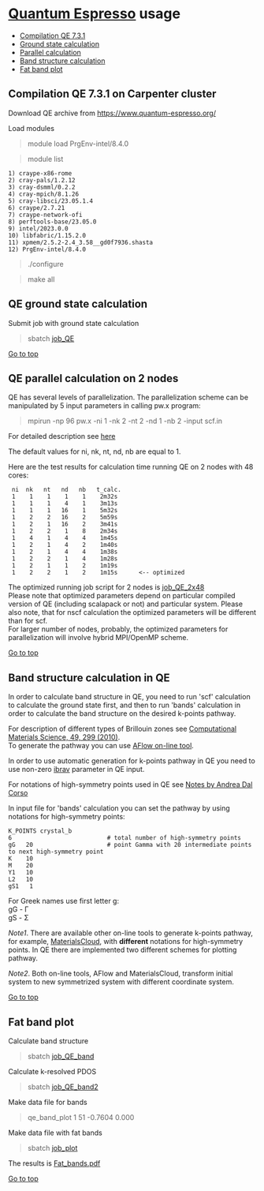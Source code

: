 # [Quantum Espresso](https://www.quantum-espresso.org/) usage

* [Compilation QE 7.3.1](#compilation-qe-731-on-carpenter-cluster)
* [Ground state calculation](#qe-ground-state-calculation)
* [Parallel calculation](#qe-parallel-calculation-on-2-nodes)    
* [Band structure calculation](#band-structure-calculation-in-qe)
* [Fat band plot](#fat-band-plot)


## Compilation QE 7.3.1 on Carpenter cluster

Download QE archive from https://www.quantum-espresso.org/

Load modules
> module load PrgEnv-intel/8.4.0

> module list

```
1) craype-x86-rome
2) cray-pals/1.2.12
3) cray-dsmml/0.2.2
4) cray-mpich/8.1.26
5) cray-libsci/23.05.1.4
6) craype/2.7.21
7) craype-network-ofi
8) perftools-base/23.05.0
9) intel/2023.0.0
10) libfabric/1.15.2.0
11) xpmem/2.5.2-2.4_3.58__gd0f7936.shasta
12) PrgEnv-intel/8.4.0
```        

> ./configure

> make all


## QE ground state calculation

Submit job with ground state calculation

> sbatch [job_QE](https://github.com/Dmitry-Skachkov/QE_examples/blob/main/Example_01/job_QE)     

[Go to top](#quantum-espresso-usage)       


## QE parallel calculation on 2 nodes

QE has several levels of parallelization. The parallelization scheme can be manipulated by 5 input parameters in calling pw.x program:    

> mpirun -np 96 pw.x -ni 1 -nk 2 -nt 2 -nd 1 -nb 2 -input scf.in   

For detailed description see [here](https://www.quantum-espresso.org/Doc/user_guide/node20.html)   

The default values for ni, nk, nt, nd, nb are equal to 1.     

Here are the test results for calculation time running QE on 2 nodes with 48 cores:   

```
 ni  nk   nt   nd   nb   t_calc.
 1    1    1    1    1    2m32s
 1    1    1    4    1    3m13s
 1    1    1   16    1    5m32s
 1    2    2   16    2    5m59s
 1    2    1   16    2    3m41s
 1    2    2    1    8    2m34s
 1    4    1    4    4    1m45s
 1    2    1    4    2    1m40s
 1    2    1    4    4    1m38s
 1    2    2    1    4    1m28s
 1    2    1    1    2    1m19s
 1    2    2    1    2    1m15s      <-- optimized
```
The optimized running job script for 2 nodes is [job_QE_2x48](https://github.com/Dmitry-Skachkov/Yambo_examples/blob/main/Example_04/job_QE_2x48)    
Please note that optimized parameters depend on particular compiled version of QE (including scalapack or not) and particular system. Please also note, that for nscf calculation the optimized parameters will be different than for scf.    
For larger number of nodes, probably, the optimized parameters for parallelization will involve hybrid MPI/OpenMP scheme.     


[Go to top](#quantum-espresso-usage)    

## Band structure calculation in QE     

In order to calculate band structure in QE, you need to run 'scf' calculation to calculate the ground state first, and then to run 'bands' calculation in order to calculate the band structure on the desired k-points pathway.

For description of different types of Brillouin zones see [Computational Materials Science, 49, 299 (2010)](https://doi.org/10.1016/j.commatsci.2010.05.010).   
To generate the pathway you can use [AFlow on-line tool](https://aflow.org/aflow-online/).  

In order to use automatic generation for k-points pathway in QE you need to use non-zero [ibrav](https://www.quantum-espresso.org/Doc/INPUT_PW.html#idm218) parameter in QE input. 

For notations of high-symmetry points used in QE see [Notes by Andrea Dal Corso](Example_02/A.Dal_Corso__Brillouin_zones.pdf)   

In input file for 'bands' calculation you can set the pathway by using notations for high-symmetry points:   
```
K_POINTS crystal_b
6                           # total number of high-symmetry points
gG   20                     # point Gamma with 20 intermediate points to next high-symmetry point 
K    10
M    20
Y1   10
L2   10
gS1   1
```

For Greek names use first letter g:     
gG - &Gamma;     
gS - &Sigma;   

*Note1*. There are available other on-line tools to generate k-points pathway, for example, [MaterialsCloud](https://www.materialscloud.org/work/tools/seekpath), with **different** notations for high-symmetry points. In QE there are implemented two different schemes for plotting pathway.    

*Note2*. Both on-line tools, AFlow and MaterialsCloud, transform initial system to new symmetrized system with different coordinate system. 

[Go to top](#quantum-espresso-usage)    

## Fat band plot  

Calculate band structure

> sbatch [job_QE_band](Example_03/job_QE_band)

Calculate k-resolved PDOS

> sbatch [job_QE_band2](Example_03/job_QE_band2)

Make data file for bands

> qe_band_plot 1 51 -0.7604 0.000

Make data file with fat bands

> sbatch [job_plot](Example_03/job_plot)

The results is [Fat_bands.pdf](Example_03/Fat_bands.pdf)

[Go to top](#quantum-espresso-usage)   

